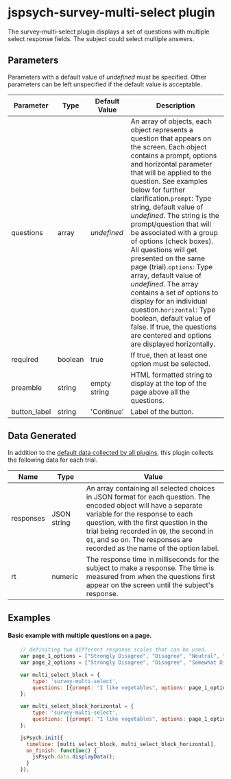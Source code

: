 # jspsych-survey-multi-select plugin

The survey-multi-select plugin displays a set of questions with multiple select response fields. The subject could select multiple answers.

## Parameters

Parameters with a default value of *undefined* must be specified. Other parameters can be left unspecified if the default value is acceptable.

Parameter | Type | Default Value | Description
----------|------|---------------|------------
questions | array | *undefined* | An array of objects, each object represents a question that appears on the screen. Each object contains a prompt, options and horizontal parameter that will be applied to the question. See examples below for further clarification.`prompt`: Type string, default value of *undefined*. The string is the prompt/question that will be associated with a group of options (check boxes). All questions will get presented on the same page (trial).`options`: Type array, default value of *undefined*. The array contains a set of options to display for an individual question.`horizontal`: Type boolean, default value of false. If true, the questions are centered and options are displayed horizontally.
required | boolean | true | If true, then at least one option must be selected.
preamble | string | empty string | HTML formatted string to display at the top of the page above all the questions.
button_label | string |  'Continue' | Label of the button.

## Data Generated

In addition to the [default data collected by all plugins](overview#datacollectedbyplugins), this plugin collects the following data for each trial.

Name | Type | Value
-----|------|------
responses | JSON string | An array containing all selected choices in JSON format for each question. The encoded object will have a separate variable for the response to each question, with the first question in the trial being recorded in `Q0`, the second in `Q1`, and so on. The responses are recorded as the name of the option label.
rt | numeric | The response time in milliseconds for the subject to make a response. The time is measured from when the questions first appear on the screen until the subject's response.

## Examples

#### Basic example with multiple questions on a page.

```javascript
    // definiting two different response scales that can be used.
    var page_1_options = ["Strongly Disagree", "Disagree", "Neutral", "Agree", "Strongly Agree"];
    var page_2_options = ["Strongly Disagree", "Disagree", "Somewhat Disagree", "Neural", "Somewhat Agree", "Agree", "Strongly Agree"];

    var multi_select_block = {
        type: 'survey-multi-select',
        questions: [{prompt: "I like vegetables", options: page_1_options}, {prompt: "I like fruit", options: page_2_options}]
    };

    var multi_select_block_horizontal = {
        type: 'survey-multi-select',
        questions: [{prompt: "I like vegetables", options: page_1_options, horizontal: true}, {prompt: "I like fruit", options: page_2_options, horiztonal: false}]
    };

    jsPsych.init({
      timeline: [multi_select_block, multi_select_block_horizontal],
      on_finish: function() {
        jsPsych.data.displayData();
      }
    });
```
